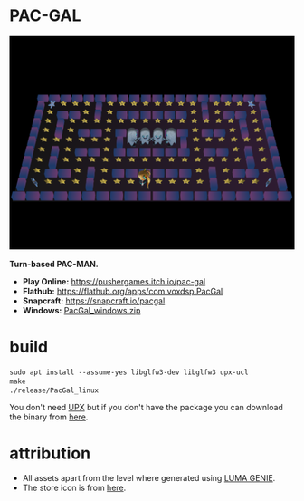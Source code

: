 # PAC-GAL

[![Screenshot of the Pac-Gal game, a FOSS Pac-Man remake](https://raw.githubusercontent.com/mrbid/PAC-GAL/main/screenshot.png)](https://youtu.be/mHp8GOz5gJ8)

**Turn-based PAC-MAN.**

- **Play Online:** https://pushergames.itch.io/pac-gal
- **Flathub:** https://flathub.org/apps/com.voxdsp.PacGal
- **Snapcraft:** https://snapcraft.io/pacgal
- **Windows:** [PacGal_windows.zip](https://github.com/mrbid/PAC-GAL/releases/download/1.0/PacGal_windows.zip)

# build
```
sudo apt install --assume-yes libglfw3-dev libglfw3 upx-ucl
make
./release/PacGal_linux
```
You don't need [UPX](https://upx.github.io/) but if you don't have the package you can download the binary from [here](https://github.com/upx/upx/releases).

# attribution
- All assets apart from the level where generated using [LUMA GENIE](https://lumalabs.ai/genie).
- The store icon is from [here](https://hero.fandom.com/wiki/Ms._Pac-Man?file=Pac-GirlPNR.png).
